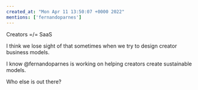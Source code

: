 ```yaml
---
created_at: "Mon Apr 11 13:50:07 +0000 2022"
mentions: ['fernandoparnes']
---
```


Creators =/= SaaS

I think we lose sight of that sometimes when we try to design creator business models.

I know @fernandoparnes is working on helping creators create sustainable models.

Who else is out there?
